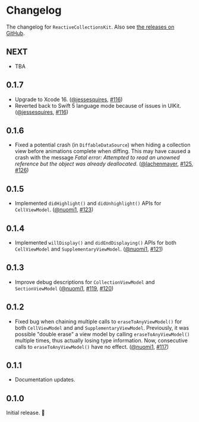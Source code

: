 # Changelog

The changelog for `ReactiveCollectionsKit`. Also see [the releases on GitHub](https://github.com/jessesquires/ReactiveCollectionsKit/releases).

NEXT
-----

- TBA

0.1.7
-----

- Upgrade to Xcode 16. ([@jessesquires](https://github.com/jessesquires), [#116](https://github.com/jessesquires/ReactiveCollectionsKit/pull/116))
- Reverted back to Swift 5 language mode because of issues in UIKit. ([@jessesquires](https://github.com/jessesquires), [#116](https://github.com/jessesquires/ReactiveCollectionsKit/pull/116))

0.1.6
-----

- Fixed a potential crash (in `DiffableDataSource`) when hiding a collection view before animations complete when diffing. This may have caused a crash with the message _Fatal error: Attempted to read an unowned reference but the object was already deallocated_. ([@lachenmayer](https://github.com/lachenmayer), [#125](https://github.com/jessesquires/ReactiveCollectionsKit/issues/125), [#126](https://github.com/jessesquires/ReactiveCollectionsKit/issues/126))

0.1.5
-----

- Implemented `didHighlight()` and `didUnhighlight()` APIs for `CellViewModel`. ([@nuomi1](https://github.com/nuomi1), [#123](https://github.com/jessesquires/ReactiveCollectionsKit/pull/123))

0.1.4
-----

- Implemented `willDisplay()` and `didEndDisplaying()` APIs for both `CellViewModel` and `SupplementaryViewModel`. ([@nuomi1](https://github.com/nuomi1), [#121](https://github.com/jessesquires/ReactiveCollectionsKit/pull/121))

0.1.3
-----

- Improve debug descriptions for `CollectionViewModel` and `SectionViewModel` ([@nuomi1](https://github.com/nuomi1), [#119](https://github.com/jessesquires/ReactiveCollectionsKit/pull/119), [#120](https://github.com/jessesquires/ReactiveCollectionsKit/pull/120))

0.1.2
-----

- Fixed bug when chaining multiple calls to `eraseToAnyViewModel()` for both `CellViewModel` and and `SupplementaryViewModel`. Previously, it was possible "double erase" a view model by calling `eraseToAnyViewModel()` multiple times, thus actually losing type information. Now, consecutive calls to `eraseToAnyViewModel()` have no effect. ([@nuomi1](https://github.com/nuomi1), [#117](https://github.com/jessesquires/ReactiveCollectionsKit/pull/117))

0.1.1
-----

- Documentation updates.

0.1.0
-----

Initial release. 🎉
